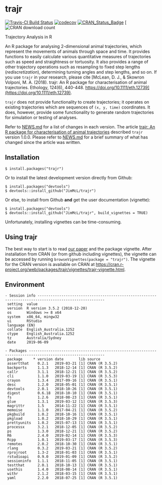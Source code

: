 # trajr

[![Travis-CI Build Status](https://travis-ci.org/JimMcL/trajr.svg?branch=master)](https://travis-ci.org/JimMcL/trajr)
[![codecov](https://codecov.io/gh/JimMcL/trajr/branch/master/graph/badge.svg)](https://codecov.io/gh/JimMcL/trajr)
[![CRAN_Status_Badge](https://www.r-pkg.org/badges/version/trajr)](https://cran.r-project.org/package=trajr)
[![CRAN download count](https://cranlogs.r-pkg.org/badges/trajr)

Trajectory Analysis in R

An R package for analysing 2-dimensional animal trajectories, which represent the movements of animals through space and time. It provides functions to easily calculate various quantitative measures of trajectories such as speed and straightness or tortuosity. It also provides a range of other trajectory operations such as resampling to fixed step lengths (_rediscretization_), determining turning angles and step lengths, and so on. If you use `trajr` in your research, please cite [McLean, D. J., & Skowron Volponi, M. A. (2018). trajr: An R package for characterisation of animal trajectories. Ethology, 124(6), 440-448. https://doi.org/10.1111/eth.12739](https://doi.org/10.1111/eth.12739). 

`trajr` does not provide functionality to create trajectories; it operates on existing trajectories which are sequences of `(x, y, time)` coordinates. It does, however, provide some functionality to generate random trajectories for simulation or testing of analyses.

Refer to [NEWS.md](NEWS.md) for a list of changes in each version. The article [trajr: An R package for characterisation of animal trajectories](https://doi.org/10.1111/eth.12739) described `trajr` version 1.0.0. Please refer to [NEWS.md](NEWS.md) for a brief summary of what has changed since the article was written.

## Installation
    $ install.packages("trajr")

Or to install the latest development version directly from Github:

    $ install.packages("devtools")
    $ devtools::install_github("JimMcL/trajr")
    
Or else, to install from Github **and** get the user documentation (vignette):

    $ install.packages("devtools")
    $ devtools::install_github("JimMcL/trajr", build_vignettes = TRUE)
    
Unfortunately, installing vignettes can be time-consuming.

## Using trajr

The best way to start is to read [our paper](https://doi.org/10.1111/eth.12739) and the package vignette. After installation from CRAN (or from github including vignettes), the vignette can be accessed by running `browseVignettes(package = "trajr")`. The vignette for the CRAN version is available on CRAN at https://cran.r-project.org/web/packages/trajr/vignettes/trajr-vignette.html.

## Environment
<!-- Output from devtools::session_info() -->
```
- Session info -----------------------------------------------------------------------------------------------------
 setting  value                       
 version  R version 3.5.2 (2018-12-20)
 os       Windows >= 8 x64            
 system   x86_64, mingw32             
 ui       RStudio                     
 language (EN)                        
 collate  English_Australia.1252      
 ctype    English_Australia.1252      
 tz       Australia/Sydney            
 date     2019-06-09                  

- Packages ---------------------------------------------------------------------------------------------------------
 package     * version date       lib source        
 assertthat    0.2.1   2019-03-21 [1] CRAN (R 3.5.2)
 backports     1.1.3   2018-12-14 [1] CRAN (R 3.5.2)
 callr         3.1.1   2018-12-21 [1] CRAN (R 3.5.2)
 cli           1.1.0   2019-03-19 [1] CRAN (R 3.5.3)
 crayon        1.3.4   2017-09-16 [1] CRAN (R 3.5.1)
 desc          1.2.0   2018-05-01 [1] CRAN (R 3.5.1)
 devtools      2.0.1   2018-10-26 [1] CRAN (R 3.5.1)
 digest        0.6.18  2018-10-10 [1] CRAN (R 3.5.1)
 fs            1.2.6   2018-08-23 [1] CRAN (R 3.5.1)
 glue          1.3.1   2019-03-12 [1] CRAN (R 3.5.3)
 magrittr      1.5     2014-11-22 [1] CRAN (R 3.5.1)
 memoise       1.1.0   2017-04-21 [1] CRAN (R 3.5.2)
 pkgbuild      1.0.2   2018-10-16 [1] CRAN (R 3.5.1)
 pkgload       1.0.2   2018-10-29 [1] CRAN (R 3.5.1)
 prettyunits   1.0.2   2015-07-13 [1] CRAN (R 3.5.1)
 processx      3.2.1   2018-12-05 [1] CRAN (R 3.5.2)
 ps            1.3.0   2018-12-21 [1] CRAN (R 3.5.2)
 R6            2.4.0   2019-02-14 [1] CRAN (R 3.5.3)
 Rcpp          1.0.1   2019-03-17 [1] CRAN (R 3.5.3)
 remotes       2.0.2   2018-10-30 [1] CRAN (R 3.5.1)
 rlang         0.3.2   2019-03-21 [1] CRAN (R 3.5.2)
 rprojroot     1.3-2   2018-01-03 [1] CRAN (R 3.5.1)
 rstudioapi    0.9.0   2019-01-09 [1] CRAN (R 3.5.2)
 sessioninfo   1.1.1   2018-11-05 [1] CRAN (R 3.5.1)
 testthat      2.0.1   2018-10-13 [1] CRAN (R 3.5.1)
 usethis       1.4.0   2018-08-14 [1] CRAN (R 3.5.1)
 withr         2.1.2   2018-03-15 [1] CRAN (R 3.5.1)
 yaml          2.2.0   2018-07-25 [1] CRAN (R 3.5.1)
 ```
